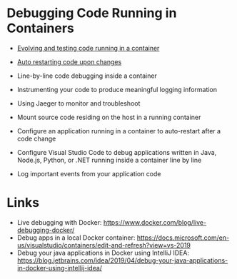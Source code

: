 # Debugging Code Running in Containers

- [Evolving and testing code running in a container](Evolving-and-testing-code-running-in-a-container.md)
- [Auto restarting code upon changes]()
- Line-by-line code debugging inside a container
- Instrumenting your code to produce meaningful logging information
- Using Jaeger to monitor and troubleshoot

- Mount source code residing on the host in a running container
- Configure an application running in a container to auto-restart after a code change
- Configure Visual Studio Code to debug applications written in Java, Node.js, Python, or .NET running inside a container line by line
- Log important events from your application code


# Links 

- Live debugging with Docker: https://www.docker.com/blog/live-debugging-docker/
- Debug apps in a local Docker container: https://docs.microsoft.com/en-us/visualstudio/containers/edit-and-refresh?view=vs-2019
- Debug your java applications in Docker using IntelliJ IDEA: https://blog.jetbrains.com/idea/2019/04/debug-your-java-applications-in-docker-using-intellij-idea/

